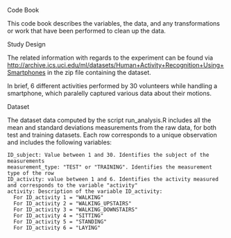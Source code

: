 Code Book

This code book describes the variables, the data, and any transformations or work that have been performed to clean up the data.

Study Design

The related information with regards to the experiment can be found via http://archive.ics.uci.edu/ml/datasets/Human+Activity+Recognition+Using+Smartphones in the zip file containing the dataset.

In brief, 6 different activities performed by 30 volunteers while handling a smartphone, which paralelly captured various data about their motions.

Dataset

The dataset data computed by the script run_analysis.R includes all the mean and standard deviations measurements from the raw data, for both test and training datasets. Each row corresponds to a unique observation and includes the following variables:

    ID_subject: Value between 1 and 30. Identifies the subject of the measurements
    measurement_type: "TEST" or "TRAINING". Identifies the measurement type of the row
    ID_activity: value between 1 and 6. Identifies the activity measured and corresponds to the variable "activity"
    activity: Description of the variable ID_activity:
      For ID_activity 1 = "WALKING"
      For ID_activity 2 = "WALKING_UPSTAIRS"
      For ID_activity 3 = "WALKING_DOWNSTAIRS"
      For ID_activity 4 = "SITTING"
      For ID_activity 5 = "STANDING"
      For ID_activity 6 = "LAYING"
